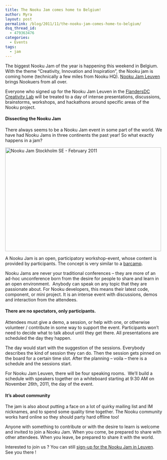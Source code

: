 ```yaml
---
title: The Nooku Jam comes home to Belgium!
author: Myra
layout: post
permalink: /blog/2011/11/the-nooku-jam-comes-home-to-belgium/
dsq_thread_id:
  - 479363476
categories:
  - Events
tags:
  - jam
---
```

<div>
  <p>
    The biggest Nooku Jam of the year is happening this weekend in Belgium. With the theme “Creativity, Innovation and Inspiration”, the Nooku jam is coming home (technically a few miles from Nooku HQ). <a href="http://www.eventbrite.com/event/2326534728">Nooku Jam Leuven</a> brings Nookuers from all over.
  </p>
  
  <p>
    Everyone who signed up for the Nooku Jam Leuven in the <a href="http://www.flandersdc.be/en">FlandersDC Creativity Lab</a> will be treated to a day of intense presentations, discussions, brainstorms, workshops, and hackathons around specific areas of the Nooku project.
  </p>
  
  <h4 dir="ltr">
    Dissecting the Nooku Jam
  </h4>
  
  <p>
    There always seems to be a Nooku Jam event in some part of the world. We have had Nooku Jams in three continents the past year! So what exactly happens in a jam?
  </p>
  
  <p>
    <a title="Nooku Jam Stockholm SE - February 2011 by Nooku, on Flickr" href="http://www.flickr.com/photos/nooku/5516536345/"><img src="http://farm6.staticflickr.com/5133/5516536345_085e09e578.jpg" alt="Nooku Jam Stockholm SE - February 2011" width="500" height="333" /></a>
  </p>
  
  <p>
    A Nooku Jam is an open, participatory workshop-event, whose content is provided by participants. The concept is very similar to a <a href="http://barcamp.org/w/page/405173/TheRulesOfBarCamp">barcamp</a>.
  </p>
  
  <p>
    <!--more-->
  </p>
  
  <p>
    Nooku Jams are never your traditional conferences &#8211; they are more of an ad-hoc unconference born from the desire for people to share and learn in an open environment.  Anybody can speak on any topic that they are passionate about. For Nooku developers, this means their latest code, component, or mini project. It is an intense event with discussions, demos and interaction from the attendees.
  </p>
  
  <h4 dir="ltr">
    There are no spectators, only participants.
  </h4>
  
  <p>
    Attendees must give a demo, a session, or help with one, or otherwise volunteer / contribute in some way to support the event. Participants won&#8217;t need to decide what to talk about until they get there. All presentations are scheduled the day they happen.
  </p>
  
  <p>
    The day would start with the suggestion of the sessions. Everybody describes the kind of session they can do. Then the session gets pinned on the board for a certain time slot. After the planning – voila – there is a schedule and the sessions start.
  </p>
  
  <p>
    For Nooku Jam Leuven, there will be four speaking rooms.  We&#8217;ll build a schedule with speakers together on a whiteboard starting at 9:30 AM on November 26th, 2011, the day of the event.
  </p>
  
  <h4 dir="ltr">
    It’s about community
  </h4>
  
  <p>
    The jam is also about putting a face on a lot of quirky mailing list and IM nicknames, and to spend some quality time together. The Nooku community works hard online so they should party hard offline too!
  </p>
  
  <p>
    Anyone with something to contribute or with the desire to learn is welcome and invited to join a Nooku Jam. When you come, be prepared to share with other attendees. When you leave, be prepared to share it with the world.
  </p>
  
  <p>
    Interested to join us ? You can still <a href="http://nj11leuven.eventbrite.com/">sign-up for the Nooku Jam in Leuven</a>. See you there !
  </p>
</div>
